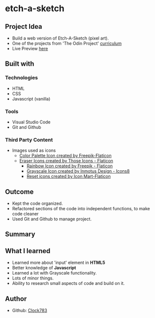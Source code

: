 # etch-a-sketch

## Project Idea
  * Build a web version of Etch-A-Sketch (pixel art).
  * One of the projects from 'The Odin Project' [curriculum](https://www.theodinproject.com/lessons/foundations-etch-a-sketch)
  * Live Preview [here](https://clock873.github.io/etch-a-sketch)

## Built with

### Technologies
  * HTML
  * CSS
  * Javascript (vanilla)

### Tools
  * Visual Studio Code
  * Git and Github

### Third Party Content

  * Images used as icons
	  * [Color Palette Icon created by Freepik-Flaticon](https://www.flaticon.com/authors/freepik)
    * [Eraser Icons created by Those Icons - Flaticon](https://www.flaticon.com/authors/those-icons)
	  * [Rainbow Icon created by Freepik - Flaticon](https://www.flaticon.com/authors/freepik)
	  * [Grayscale Icon created by Inmotus Design - Icons8](https://icons8.com/icons/authors/GzmhwSaTujZf/inmotus-design)
	  * [Reset icons created by Icon Mart-Flaticon](https://www.flaticon.com/authors/icon-mart)

## Outcome
  * Kept the code organized.
  * Refactored sections of the code into independent functions, to make code cleaner
  * Used Git and Github to manage project.

## Summary

## What I learned
  * Learned more about 'input' element in **HTML5**
  * Better knowledge of **Javascript**
  * Learned a lot with Grayscale functionality.
  * Lots of minor things.
  * Ability to research small aspects of code and build on it.

## Author
  * Github: [Clock783](https://github.com/clock783)